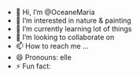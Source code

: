 - 👋 Hi, I’m @OceaneMaria
- 👀 I’m interested in nature & painting
- 🌱 I’m currently learning lot of things
- 💞️ I’m looking to collaborate on 
- 📫 How to reach me ...
- 😄 Pronouns: elle
- ⚡ Fun fact: 

<!---
OceaneMaria/OceaneMaria is a ✨ special ✨ repository because its `README.md` (this file) appears on your GitHub profile.
You can click the Preview link to take a look at your changes.
--->

